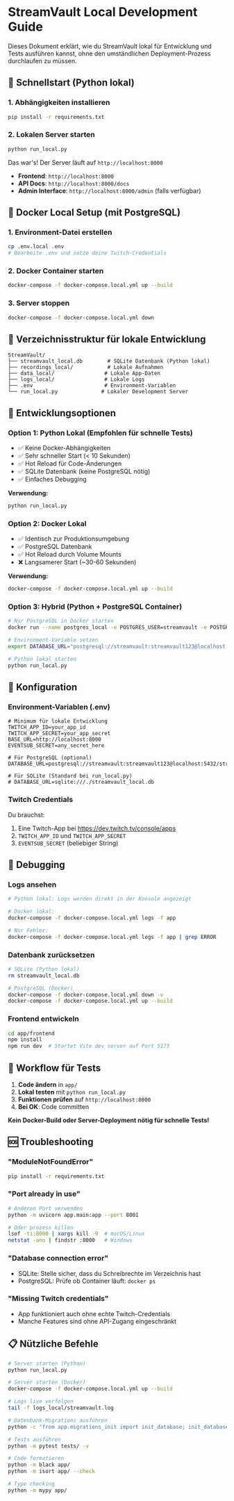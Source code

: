 # StreamVault Local Development Guide

Dieses Dokument erklärt, wie du StreamVault lokal für Entwicklung und Tests ausführen kannst, ohne den umständlichen Deployment-Prozess durchlaufen zu müssen.

## 🚀 Schnellstart (Python lokal)

### 1. Abhängigkeiten installieren
```bash
pip install -r requirements.txt
```

### 2. Lokalen Server starten
```bash
python run_local.py
```

Das war's! Der Server läuft auf `http://localhost:8000`

- **Frontend**: `http://localhost:8000`
- **API Docs**: `http://localhost:8000/docs`
- **Admin Interface**: `http://localhost:8000/admin` (falls verfügbar)

## 🐳 Docker Local Setup (mit PostgreSQL)

### 1. Environment-Datei erstellen
```bash
cp .env.local .env
# Bearbeite .env und setze deine Twitch-Credentials
```

### 2. Docker Container starten
```bash
docker-compose -f docker-compose.local.yml up --build
```

### 3. Server stoppen
```bash
docker-compose -f docker-compose.local.yml down
```

## 📁 Verzeichnisstruktur für lokale Entwicklung

```
StreamVault/
├── streamvault_local.db        # SQLite Datenbank (Python lokal)
├── recordings_local/           # Lokale Aufnahmen
├── data_local/                # Lokale App-Daten
├── logs_local/                # Lokale Logs
├── .env                       # Environment-Variablen
└── run_local.py              # Lokaler Development Server
```

## 🔧 Entwicklungsoptionen

### Option 1: Python Lokal (Empfohlen für schnelle Tests)
- ✅ Keine Docker-Abhängigkeiten
- ✅ Sehr schneller Start (< 10 Sekunden)
- ✅ Hot Reload für Code-Änderungen
- ✅ SQLite Datenbank (keine PostgreSQL nötig)
- ✅ Einfaches Debugging

**Verwendung:**
```bash
python run_local.py
```

### Option 2: Docker Lokal
- ✅ Identisch zur Produktionsumgebung
- ✅ PostgreSQL Datenbank
- ✅ Hot Reload durch Volume Mounts
- ❌ Langsamerer Start (~30-60 Sekunden)

**Verwendung:**
```bash
docker-compose -f docker-compose.local.yml up --build
```

### Option 3: Hybrid (Python + PostgreSQL Container)
```bash
# Nur PostgreSQL in Docker starten
docker run --name postgres_local -e POSTGRES_USER=streamvault -e POSTGRES_PASSWORD=streamvault123 -e POSTGRES_DB=streamvault -p 5432:5432 -d postgres:16-alpine

# Environment-Variable setzen
export DATABASE_URL="postgresql://streamvault:streamvault123@localhost:5432/streamvault"

# Python lokal starten
python run_local.py
```

## 🔧 Konfiguration

### Environment-Variablen (.env)
```env
# Minimum für lokale Entwicklung
TWITCH_APP_ID=your_app_id
TWITCH_APP_SECRET=your_app_secret
BASE_URL=http://localhost:8000
EVENTSUB_SECRET=any_secret_here

# Für PostgreSQL (optional)
DATABASE_URL=postgresql://streamvault:streamvault123@localhost:5432/streamvault

# Für SQLite (Standard bei run_local.py)
# DATABASE_URL=sqlite:///./streamvault_local.db
```

### Twitch Credentials
Du brauchst:
1. Eine Twitch-App bei https://dev.twitch.tv/console/apps
2. `TWITCH_APP_ID` und `TWITCH_APP_SECRET`
3. `EVENTSUB_SECRET` (beliebiger String)

## 🐛 Debugging

### Logs ansehen
```bash
# Python lokal: Logs werden direkt in der Konsole angezeigt

# Docker lokal:
docker-compose -f docker-compose.local.yml logs -f app

# Nur Fehler:
docker-compose -f docker-compose.local.yml logs -f app | grep ERROR
```

### Datenbank zurücksetzen
```bash
# SQLite (Python lokal)
rm streamvault_local.db

# PostgreSQL (Docker)
docker-compose -f docker-compose.local.yml down -v
docker-compose -f docker-compose.local.yml up --build
```

### Frontend entwickeln
```bash
cd app/frontend
npm install
npm run dev  # Startet Vite dev server auf Port 5173
```

## 🔄 Workflow für Tests

1. **Code ändern** in `app/`
2. **Lokal testen** mit `python run_local.py`
3. **Funktionen prüfen** auf `http://localhost:8000`
4. **Bei OK**: Code committen

**Kein Docker-Build oder Server-Deployment nötig für schnelle Tests!**

## 🆘 Troubleshooting

### "ModuleNotFoundError"
```bash
pip install -r requirements.txt
```

### "Port already in use"
```bash
# Anderen Port verwenden
python -m uvicorn app.main:app --port 8001

# Oder prozess killen
lsof -ti:8000 | xargs kill -9  # macOS/Linux
netstat -ano | findstr :8000   # Windows
```

### "Database connection error"
- SQLite: Stelle sicher, dass du Schreibrechte im Verzeichnis hast
- PostgreSQL: Prüfe ob Container läuft: `docker ps`

### "Missing Twitch credentials"
- App funktioniert auch ohne echte Twitch-Credentials
- Manche Features sind ohne API-Zugang eingeschränkt

## 📋 Nützliche Befehle

```bash
# Server starten (Python)
python run_local.py

# Server starten (Docker)
docker-compose -f docker-compose.local.yml up --build

# Logs live verfolgen
tail -f logs_local/streamvault.log

# Datenbank-Migrations ausführen
python -c "from app.migrations_init import init_database; init_database()"

# Tests ausführen
python -m pytest tests/ -v

# Code formatieren
python -m black app/
python -m isort app/ --check

# Type checking
python -m mypy app/
```
